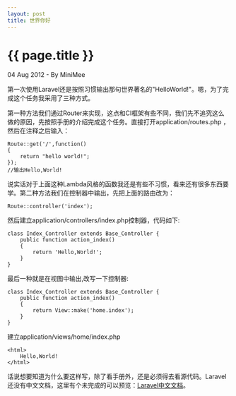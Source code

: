 ```yaml
---
layout: post
title: 世界你好
---
```


{{ page.title }}
================

<p class="meta">04 Aug 2012 - By MiniMee</p>

<p>第一次使用Laravel还是按照习惯输出那句世界著名的"HelloWorld!"。嗯，为了完成这个任务我采用了三种方式。</p>

<p>第一种方法我们通过Router来实现，这点和CI框架有些不同，我们先不追究这么做的原因，先按照手册的介绍完成这个任务。直接打开application/routes.php
，然后在注释之后输入：</p>

<pre><code class="php">Route::get('/',function()
{
    return "hello world!"; 
});
//输出Hello,World!</code></pre>

<p>说实话对于上面这种Lambda风格的函数我还是有些不习惯，看来还有很多东西要学。第二种方法我们在控制器中输出，先把上面的路由改为：<p>

<pre><code class="php">Route::controller('index');</code></pre>

<p>然后建立application/controllers/index.php控制器，代码如下:</p>

<pre><code class="php">class Index_Controller extends Base_Controller {
    public function action_index()
    {
        return 'Hello,World!';
    }
}</code></pre>

<p>最后一种就是在视图中输出,改写一下控制器:</p>

<pre><code class="php">class Index_Controller extends Base_Controller {
    public function action_index()
    {
        return View::make('home.index');
    }
}</code></pre>
<p>建立application/views/home/index.php</p>
<pre><code class="html">&lt;html&gt;
    Hello,World!
&lt;/html&gt;</code></pre>
<p>话说想要知道为什么要这样写，除了看手册外，还是必须得去看源代码。Laravel还没有中文文档，这里有个未完成的可以预览：<a href="http://doc.outman.com">Laravel中文文档</a>。</p>
